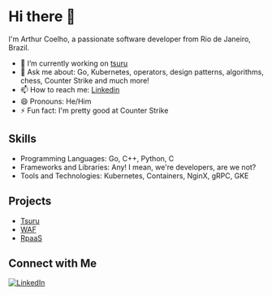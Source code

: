 # Hi there 👋

I'm Arthur Coelho, a passionate software developer from Rio de Janeiro, Brazil.

- 🔭 I’m currently working on [tsuru](https://github.com/tsuru/tsuru)
- 💬 Ask me about: Go, Kubernetes, operators, design patterns, algorithms, chess, Counter Strike and much more!
- 📫 How to reach me: [Linkedin](https://www.linkedin.com/in/arthurcgc/)
- 😄 Pronouns: He/Him
- ⚡ Fun fact: I'm pretty good at Counter Strike

## Skills

- Programming Languages: Go, C++, Python, C
- Frameworks and Libraries: Any! I mean, we're developers, are we not?
- Tools and Technologies: Kubernetes, Containers, NginX, gRPC, GKE

## Projects

- [Tsuru](https://github.com/tsuru/tsuru)
- [WAF](https://github.com/arthurcgc/waf-operator)
- [RpaaS](https://github.com/arthurcgc/rpaas-operator)

## Connect with Me

[![LinkedIn](https://img.shields.io/badge/LinkedIn-Connect-blue)](https://www.linkedin.com/in/arthurcgc)
